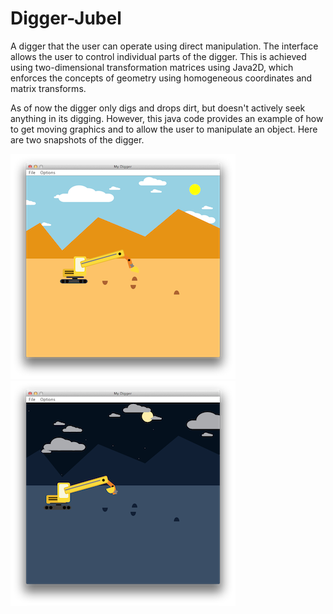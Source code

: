 Digger-Jubel
============

A digger that the user can operate using direct manipulation. The interface allows the user to control individual parts of the digger. This is achieved using two-dimensional transformation matrices using Java2D, which enforces the concepts of geometry using homogeneous coordinates and matrix transforms.

As of now the digger only digs and drops dirt, but doesn't actively seek anything in its digging. However, this java code provides an example of how to get moving graphics and to allow the user to manipulate an object. Here are two snapshots of the digger.

![alt tag](day.png)![alt tag](night.png)
